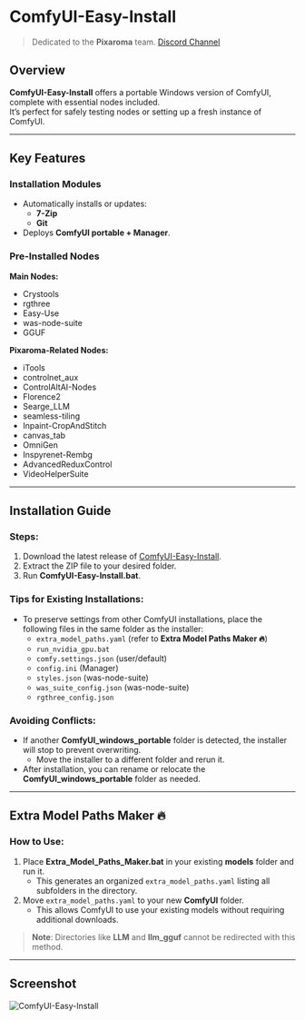 # ComfyUI-Easy-Install

> Dedicated to the **Pixaroma** team. [Discord Channel](https://discord.com/invite/gggpkVgBf3)

## Overview  
**ComfyUI-Easy-Install** offers a portable Windows version of ComfyUI, complete with essential nodes included.  
It’s perfect for safely testing nodes or setting up a fresh instance of ComfyUI.  

---

## Key Features  

### Installation Modules  
- Automatically installs or updates:  
  - **7-Zip**  
  - **Git**  
- Deploys **ComfyUI portable + Manager**.

### Pre-Installed Nodes  
**Main Nodes:**  
- Crystools  
- rgthree  
- Easy-Use  
- was-node-suite  
- GGUF  

**Pixaroma-Related Nodes:**  
- iTools  
- controlnet_aux  
- ControlAltAI-Nodes  
- Florence2  
- Searge_LLM  
- seamless-tiling  
- Inpaint-CropAndStitch  
- canvas_tab  
- OmniGen  
- Inspyrenet-Rembg  
- AdvancedReduxControl  
- VideoHelperSuite  

---

## Installation Guide  

### Steps:  
1. Download the latest release of [ComfyUI-Easy-Install](https://github.com/Tavris1/ComfyUI-Easy-Install/releases/latest/download/ComfyUI-Easy-Install.zip).  
2. Extract the ZIP file to your desired folder.  
3. Run **ComfyUI-Easy-Install.bat**.  

### Tips for Existing Installations:  
- To preserve settings from other ComfyUI installations, place the following files in the same folder as the installer:  
  - `extra_model_paths.yaml` (refer to **Extra Model Paths Maker 🔥**)  
  - `run_nvidia_gpu.bat`  
  - `comfy.settings.json` (user/default)  
  - `config.ini` (Manager)  
  - `styles.json` (was-node-suite)  
  - `was_suite_config.json` (was-node-suite)  
  - `rgthree_config.json`  

### Avoiding Conflicts:  
- If another **ComfyUI_windows_portable** folder is detected, the installer will stop to prevent overwriting.  
  - Move the installer to a different folder and rerun it.  
- After installation, you can rename or relocate the **ComfyUI_windows_portable** folder as needed.  

---

## Extra Model Paths Maker 🔥  

### How to Use:  
1. Place **Extra_Model_Paths_Maker.bat** in your existing **models** folder and run it.  
   - This generates an organized `extra_model_paths.yaml` listing all subfolders in the directory.  
2. Move `extra_model_paths.yaml` to your new **ComfyUI** folder.  
   - This allows ComfyUI to use your existing models without requiring additional downloads.  

> **Note**: Directories like **LLM** and **llm_gguf** cannot be redirected with this method.  

---

## Screenshot  
![ComfyUI-Easy-Install](https://github.com/user-attachments/assets/9032aff4-f277-4269-91de-b50400a659b5)
